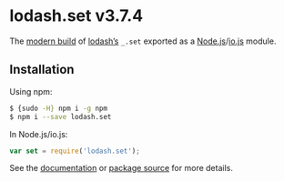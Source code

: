 # lodash.set v3.7.4

The [modern build](https://github.com/lodash/lodash/wiki/Build-Differences) of [lodash’s](https://lodash.com/) `_.set` exported as a [Node.js](http://nodejs.org/)/[io.js](https://iojs.org/) module.

## Installation

Using npm:

```bash
$ {sudo -H} npm i -g npm
$ npm i --save lodash.set
```

In Node.js/io.js:

```js
var set = require('lodash.set');
```

See the [documentation](https://lodash.com/docs#set) or [package source](https://github.com/lodash/lodash/blob/3.7.4-npm-packages/lodash.set) for more details.
